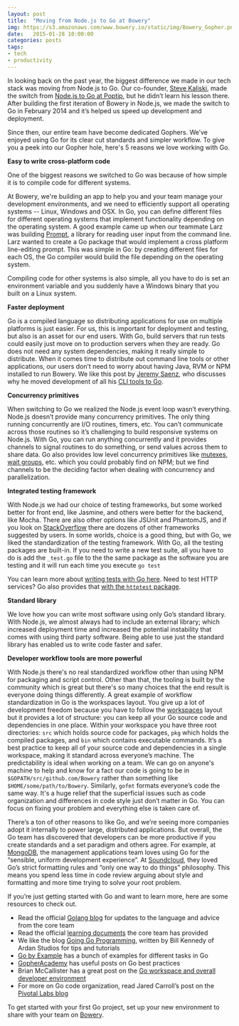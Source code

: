 ```yaml
---
layout: post
title:  "Moving from Node.js to Go at Bowery"
img: https://s3.amazonaws.com/www.bowery.io/static/img/Bowery_Gopher.png?X-Amz-Date=20150126T174853Z&X-Amz-Expires=300&X-Amz-Algorithm=AWS4-HMAC-SHA256&X-Amz-Signature=d5e076a1361bffc2ef7db0cc4320b8263d24c895828be7145112c56e6366e93f&X-Amz-Credential=ASIAJIE7Z4IJVBXKDTOQ/20150126/us-east-1/s3/aws4_request&X-Amz-SignedHeaders=Host&x-amz-security-token=AQoDYXdzEPP//////////wEa0AKAWaLTQfZwoMwPjW2GsEfqqEH7kp53xKlVkWfflbF0Jb%2Bg%2BGfvL6f3nhxvuur27eDrBrQjqF69MXvb1E1rc9em4EEW2lHMJEVsaEFytoZJG8vfAqy2n%2BU0Z8UnFfZ5VGjaIbM2r%2BZVIEoxyXBt1wMhmLGq0S4T07g8ocImJF5z17tnwSyblIFduHvf0XiqdykRomKUxV87AlihXWTAyg0kTEufgrUwnNfO0Qy7YFIyvvwdcHoZQA1Yt1LJbD3NpzEqt3jWc4B8%2B5/PMDEoeQKh0sUOjNJnCABvJXEiVsc8dkI8gG4hbNzECBRtx8thxP2rtUM5tDf/tz6UsiI63EdA1ilpvgmFTT8zp8BwdgVru4cJs/zIgDM1kXpPmh1PfQrxbVpmGlUmcFmPhL8/uCwfQ7804oJJNWxM2Ff7lc9OsYXzjUEQaYomaw/DoRDP7X8gtvqZpgU%3D
date:   2015-01-28 10:00:00
categories: posts
tags:
- tech
- productivity
---
```


In looking back on the past year, the biggest difference we made in our tech stack was moving from Node.js to Go. Our co-founder, [Steve Kaliski](https://github.com/sjkaliski), made the switch from [Node.js to Go at Poptip](http://thenewstack.io/from-node-js-to-go-why-one-startup-made-the-switch/), but he didn’t learn his lesson there. After building the first iteration of Bowery in Node.js, we made the switch to Go in February 2014 and it’s helped us speed up development and deployment.

Since then, our entire team have become dedicated Gophers. We’ve enjoyed using Go for its clear cut standards and simpler workflow. To give you a peek into our Gopher hole, here's 5 reasons we love working with Go.  

**Easy to write cross-platform code** 

One of the biggest reasons we switched to Go was because of how simple it is to compile code for different systems.

At Bowery, we're building an app to help you and your team manage your development environments, and we need to efficiently support all operating systems -- Linux, Windows and OSX. In Go, you can define different files for different operating systems that implement functionality depending on the operating system. A good example came up when our teammate Larz was building [Prompt](https://github.com/Bowery/prompt), a library for reading user input from the command line. Larz wanted to create a Go package that would implement a cross platform line-editing prompt. This was simple in Go: by creating different files for each OS, the Go compiler would build the file depending on the operating system. 

Compiling code for other systems is also simple, all you have to do is set an environment variable and you suddenly have a Windows binary that you built on a Linux system.

**Faster deployment**

Go is a compiled language so distributing applications for use on multiple platforms is just easier. For us, this is important for deployment and testing, but also is an asset for our end users. With Go, build servers that run tests could easily just move on to production servers when they are ready. Go does not need any system dependencies, making it really simple to distribute. When it comes time to distribute out command line tools or other applications, our users don’t need to worry about having Java, RVM or NPM installed to run Bowery. We like this post by [Jeremy Saenz](https://github.com/codegangsta), who discusses why he moved development of all his [CLI tools to Go](http://blog.codegangsta.io/blog/2013/07/21/creating-cli-applications-in-go/). 


**Concurrency primitives** 

When switching to Go we realized the Node.js event loop wasn’t everything. Node.js doesn’t provide many concurrency primitives. The only thing running concurrently are I/O routines, timers, etc. You can’t communicate across those routines so it’s challenging to build responsive systems on Node.js. With Go, you can run anything concurrently and it provides channels to signal routines to do something, or send values across them to share data. Go also provides low level concurrency primitives like [mutexes](http://golang.org/pkg/sync/#Mutex), [wait groups](http://golang.org/pkg/sync/#WaitGroup), etc. which you could probably find on NPM; but we find channels to be the deciding factor when dealing with concurrency and parallelization.

**Integrated testing framework** 

With Node.js we had our choice of testing frameworks, but some worked better for front end, like Jasmine, and others were better for the backend, like Mocha. There are also other options like JSUnit and PhantomJS, and if you look on [StackOverflow](http://stackoverflow.com/questions/300855/javascript-unit-test-tools-for-tdd/680713#680713) there are dozens of other frameworks suggested by users. In some worlds, choice is a good thing, but with Go, we liked the standardization of the testing framework. With Go, all the testing packages are built-in. If you need to write a new test suite, all you have to do is add the `_test.go` file to the the same package as the software you are testing and it will run each time you execute `go test`

You can learn more about [writing tests with Go here](http://golang.org/pkg/testing/). Need to test HTTP services? Go also provides that [with the `httptest` package](http://golang.org/pkg/net/http/httptest/).

**Standard library** 

We love how you can write most software using only Go’s standard library. With Node.js, we almost always had to include an external library; which increased deployment time and increased the potential instability that comes with using third party software. Being able to use just the standard library has enabled us to write code faster and safer.

**Developer workflow tools are more powerful** 

With Node.js there's no real standardized workflow other than using NPM for packaging and script control. Other than that, the tooling is built by the community which is great but there's so many choices that the end result is everyone doing things differently. A great example of workflow standardization in Go is the workspaces layout. You give up a lot of development freedom because you have to follow the [workspaces](https://golang.org/doc/code.html#Workspaces) layout but it provides a lot of structure: you can keep all your Go source code and dependencies in one place. Within your workspace you have three root directories: `src` which holds source code for packages, `pkg` which holds the compiled packages, and `bin` which contains executable commands. It’s a best practice to keep all of your source code and dependencies in a single workspace, making it standard across everyone’s machine. The predictability is ideal when working on a team. We can go on anyone's machine to help and know for a fact our code is going to be in `$GOPATH/src/github.com/Bowery` rather than something like `$HOME/some/path/to/Bowery`. Similarly, `gofmt` formats everyone’s code the same way. It's a huge relief that the superficial issues such as code organization and differences in code style just don’t matter in Go. You can focus on fixing your problem and everything else is taken care of.

There’s a ton of other reasons to like Go, and we’re seeing more companies adopt it internally to power large, distributed applications. But overall, the Go team has discovered that developers can be more productive if you create standards and a set paradigm and others agree. For example, at [MongoDB](http://blog.mongodb.org/post/51643994762/go-agent-go), the management applications team loves using Go for the “sensible, uniform development experience”. At [Soundcloud](https://developers.soundcloud.com/blog/go-at-soundcloud), they loved Go’s strict formatting rules and “only one way to do things” philosophy. This means you spend less time in code review arguing about style and formatting and more time trying to solve your root problem. 

If you’re just getting started with Go and want to learn more, here are some resources to check out. 

* Read the official [Golang blog](http://blog.golang.org/) for updates to the language and advice from the core team 
* Read the official [learning documents](http://golang.org/doc/#learning) the core team has provided
* We like the blog [Going Go Programming](http://www.goinggo.net/), written by Bill Kennedy of Ardan Studios for tips and tutorials 
* [Go by Example](https://gobyexample.com/) has a bunch of examples for different tasks in Go
* [GopherAcademy](http://blog.gopheracademy.com/) has useful posts on Go best practices 
* Brian McCallister has a great post on the [Go workspace and overall developer environment](http://skife.org/golang/2013/03/24/go_dev_env.html)  
* For more on Go code organization, read Jared Carroll’s post on the [Pivotal Labs blog](http://pivotallabs.com/next-steps-in-go-code-organization/)

To get started with your first Go project, set up your new environment to share with your team on [Bowery](http://bowery.io/start/). 



